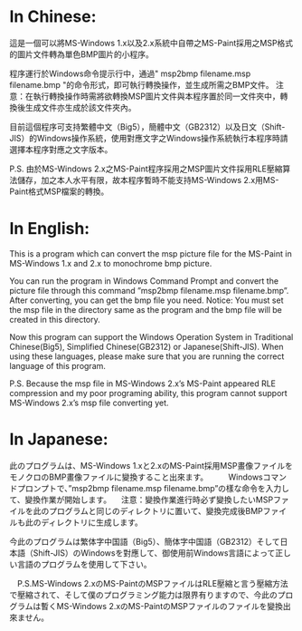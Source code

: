 # In Chinese:
  這是一個可以將MS-Windows 1.x以及2.x系統中自帶之MS-Paint採用之MSP格式的圖片文件轉為單色BMP圖片的小程序。

  程序運行於Windows命令提示行中，通過" msp2bmp filename.msp filename.bmp "的命令形式，即可執行轉換操作，並生成所需之BMP文件。
  注意：在執行轉換操作時需將欲轉換MSP圖片文件與本程序置於同一文件夾中，轉換後生成文件亦生成於該文件夾內。

  目前這個程序可支持繁體中文（Big5），簡體中文（GB2312）以及日文（Shift-JIS）的Windows操作系統，使用對應文字之Windows操作系統執行本程序時請選擇本程序對應之文字版本。

  P.S. 由於MS-Windows 2.x之MS-Paint程序採用之MSP圖片文件採用RLE壓縮算法儲存，加之本人水平有限，故本程序暫時不能支持MS-Windows 2.x用MS-Paint格式MSP檔案的轉換。

# In English:
  This is a program which can convert the msp picture file for the MS-Paint in MS-Windows 1.x and 2.x to monochrome bmp picture.

  You can run the program in Windows Command Prompt and convert the picture file through this command ”msp2bmp filename.msp filename.bmp”. After converting, you can get the bmp file you need.
  Notice: You must set the msp file in the directory same as the program and the bmp file will be created in this directory.

  Now this program can support the Windows Operation System in Traditional Chinese(Big5), Simplified Chinese(GB2312) or Japanese(Shift-JIS). When using these languages, please make sure that you are running the correct language of this program.
  
  P.S. Because the msp file in MS-Windows 2.x’s MS-Paint appeared RLE compression and my poor programing ability, this program cannot support MS-Windows 2.x’s msp file converting yet.

# In Japanese:
  此のプログラムは、MS-Windows 1.xと2.xのMS-Paint採用MSP畫像ファイルをモノクロのBMP畫像ファイルに變換すること出來ます。
　
　Windowsコマンドプロンプトで、”msp2bmp filename.msp filename.bmp”の樣な命令を入力して、變換作業が開始します。
　注意：變換作業進行時必ず變換したいMSPファイルを此のプログラムと同じのディレクトリに置いて、變換完成後BMPファイルも此のディレクトリに生成します。

  今此のプログラムは繁体字中国語（Big5）、簡体字中国語（GB2312）そして日本語（Shift-JIS）のWindowsを對應して、御使用前Windows言語によって正しい言語のプログラムを使用して下さい。

　P.S.MS-Windows 2.xのMS-PaintのMSPファイルはRLE壓縮と言う壓縮方法で壓縮されて、そして僕のプログラミング能力は限界有りますので、今此のプログラムは暫くMS-Windows 2.xのMS-PaintのMSPファイルのファイルを變換出來ません。
